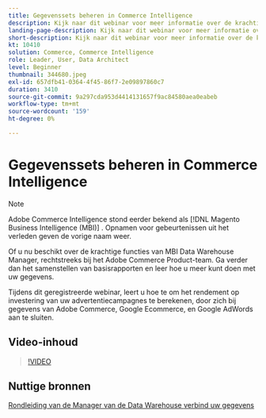 ```yaml
---
title: Gegevenssets beheren in Commerce Intelligence
description: Kijk naar dit webinar voor meer informatie over de krachtige functies van Commerce Intelligence Data Warehouse Manager.
landing-page-description: Kijk naar dit webinar voor meer informatie over de krachtige functies van Commerce Intelligence Data Warehouse Manager.
short-description: Kijk naar dit webinar voor meer informatie over de krachtige functies van Commerce Intelligence Data Warehouse Manager.
kt: 10410
solution: Commerce, Commerce Intelligence
role: Leader, User, Data Architect
level: Beginner
thumbnail: 344680.jpeg
exl-id: 657dfb41-0364-4f45-86f7-2e09897860c7
duration: 3410
source-git-commit: 9a297cda953d4414131657f9ac84580aea0eabeb
workflow-type: tm+mt
source-wordcount: '159'
ht-degree: 0%

---
```


# Gegevenssets beheren in Commerce Intelligence

>[!NOTE]
>
>Adobe Commerce Intelligence stond eerder bekend als [!DNL Magento Business Intelligence (MBI)] . Opnamen voor gebeurtenissen uit het verleden geven de vorige naam weer.

Of u nu beschikt over de krachtige functies van MBI Data Warehouse Manager, rechtstreeks bij het Adobe Commerce Product-team. Ga verder dan het samenstellen van basisrapporten en leer hoe u meer kunt doen met uw gegevens.

Tijdens dit geregistreerde webinar, leert u hoe te om het rendement op investering van uw advertentiecampagnes te berekenen, door zich bij gegevens van Adobe Commerce, Google Ecommerce, en Google AdWords aan te sluiten.

## Video-inhoud

>[!VIDEO](https://video.tv.adobe.com/v/344680?quality=12&learn=on)

## Nuttige bronnen

[ Rondleiding van de Manager van de Data Warehouse ](https://experienceleague.adobe.com/docs/commerce-business-intelligence/mbi/analyze/warehouse-manager/tour-dwm.html?lang=nl-NL)
[ verbind uw gegevens ](https://experienceleague.adobe.com/docs/commerce-business-intelligence/mbi/analyze/connecting/connecting-data.html?lang=nl-NL)

